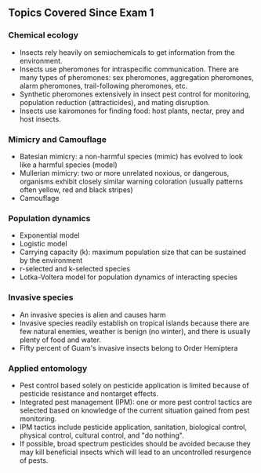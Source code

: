 <!--
.. title: Lecture-21-17 Review for EXAM2
.. slug: lecture-21-17-review-for-exam2
.. date: 2021-10-25 12:45 UTC+10:00
.. tags: lecture
.. category:
.. link:
.. description:
.. type: text
-->

## Topics Covered Since Exam 1
### Chemical ecology
  * Insects rely heavily on semiochemicals to get information from the environment.
  * Insects use pheromones for intraspecific communication. There are many types of pheromones: sex pheromones, aggregation pheromones, alarm pheromones, trail-following pheromones, etc.
  * Synthetic pheromones extensively in insect pest control for monitoring, population reduction (attracticides), and mating disruption.
  * Insects use kairomones for finding food: host plants, nectar, prey and host insects.
### Mimicry and Camouflage
  * Batesian mimicry: a non-harmful species (mimic) has evolved to look like a harmful species (model)
  * Mullerian mimicry: two or more unrelated noxious, or dangerous, organisms exhibit closely similar warning coloration (usually patterns often yellow, red and black stripes)
  * Camouflage
### Population dynamics
  * Exponential model
  * Logistic model
  * Carrying capacity (k): maximum population size that can be sustained by the environment
  * r-selected and k-selected species
  * Lotka-Voltera model for population dynamics of interacting species
### Invasive species
  * An invasive species is alien and causes harm
  * Invasive species readily establish on tropical islands because there are few natural enemies, weather is benign (no winter), and there is usually plenty of food and water.
  * Fifty percent of Guam's invasive insects belong to Order Hemiptera
### Applied entomology
  * Pest control based solely on pesticide application is limited because of pesticide resistance and nontarget effects.
  * Integrated pest management (IPM): one or more pest control tactics are selected based on knowledge of the current situation gained from pest monitoring.
  * IPM tactics include pesticide application, sanitation, biological control, physical control, cultural control, and "do nothing".
  * If possible, broad spectrum pesticides should be avoided because they may kill beneficial insects which will lead to an uncontrolled resurgence of pests.
